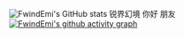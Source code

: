 ![FwindEmi's GitHub stats](https://github-readme-stats.vercel.app/api?username=FwindEmi86&show_icons=true&theme=radical)
锐界幻境 你好 朋友
[![FwindEmi's github activity graph](https://github-readme-activity-graph.vercel.app/graph?username=FwindEmi&theme=tokyo-night)](https://github.com/ashutosh00710/github-readme-activity-graph)
